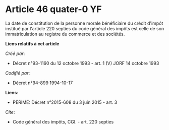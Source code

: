 # Article 46 quater-0 YF

La date de constitution de la personne morale bénéficiaire du crédit d'impôt institué par l'article 220 septies du code
général des impôts est celle de son immatriculation au registre du commerce et des sociétés.

**Liens relatifs à cet article**

_Créé par_:

  - Décret n°93-1160 du 12 octobre 1993 - art. 1 (V) JORF 14 octobre 1993

_Codifié par_:

  - Décret n°94-899 1994-10-17

**Liens**:

  - PERIME: Décret n°2015-608 du 3 juin 2015 - art. 3

_Cite_:

  - Code général des impôts, CGI. - art. 220 septies
